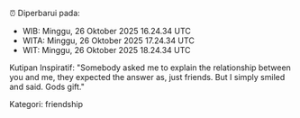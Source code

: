 ⏰ Diperbarui pada:
- WIB: Minggu, 26 Oktober 2025 16.24.34 UTC
- WITA: Minggu, 26 Oktober 2025 17.24.34 UTC
- WIT: Minggu, 26 Oktober 2025 18.24.34 UTC

Kutipan Inspiratif:
"Somebody asked me to explain the relationship between you and me, they expected the answer as, just friends. But I simply smiled and said. Gods gift."


Kategori: friendship

